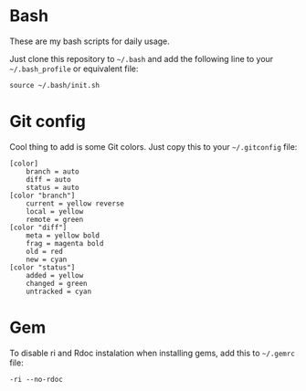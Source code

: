 # Bash

These are my bash scripts for daily usage.

Just clone this repository to `~/.bash` and
add the following line to your `~/.bash_profile`
or equivalent file:

	source ~/.bash/init.sh

# Git config

Cool thing to add is some Git colors. Just copy this to your `~/.gitconfig` file:


	[color]
		branch = auto
		diff = auto
		status = auto
	[color "branch"]
		current = yellow reverse
		local = yellow
		remote = green
	[color "diff"]
		meta = yellow bold
		frag = magenta bold
		old = red
		new = cyan
	[color "status"]
		added = yellow
		changed = green
		untracked = cyan

# Gem

To disable ri and Rdoc instalation when installing gems, add this to `~/.gemrc` file:

	-ri --no-rdoc

	
